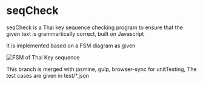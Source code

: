 seqCheck
====
seqCheck is a Thai key sequence checking program to ensure that the given text is grammartically correct, built on Javascript

It is implemented based on a FSM diagram as given 

![FSM of Thai Key sequence ](https://github.com/robroooh/seqCheck/blob/tomer/images/SM-ThaiKeySq-1.png)

This branch is merged with jasmine, gulp, browser-sync for unitTesting, The test cases are given in test/*.json
